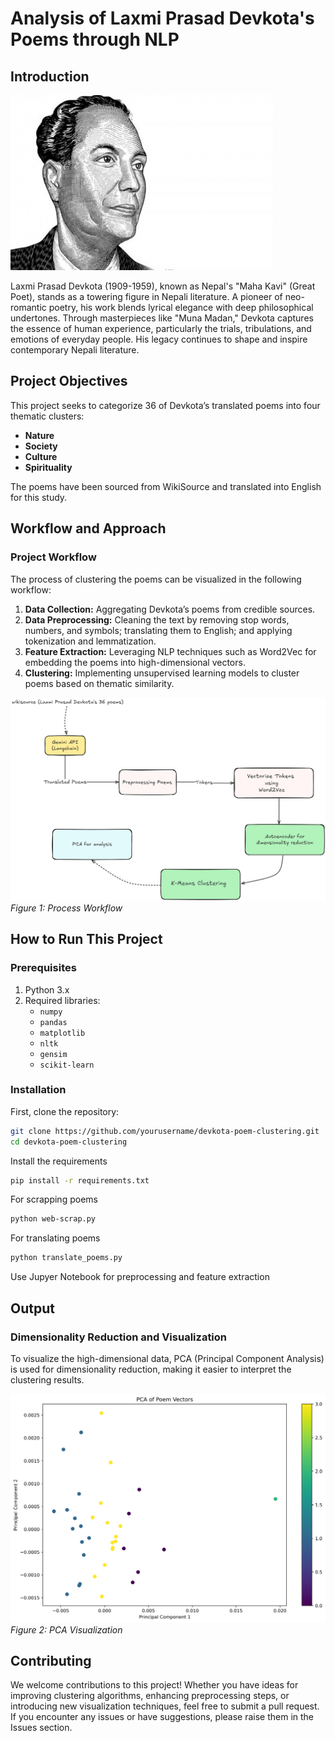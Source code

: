 # Analysis of Laxmi Prasad Devkota's Poems through NLP

## Introduction

![Laxmi Prasad Devkota](./images/devkota.jpeg)

Laxmi Prasad Devkota (1909-1959), known as Nepal's "Maha Kavi" (Great Poet), stands as a towering figure in Nepali literature. A pioneer of neo-romantic poetry, his work blends lyrical elegance with deep philosophical undertones. Through masterpieces like "Muna Madan," Devkota captures the essence of human experience, particularly the trials, tribulations, and emotions of everyday people. His legacy continues to shape and inspire contemporary Nepali literature.

## Project Objectives

This project seeks to categorize 36 of Devkota’s translated poems into four thematic clusters:

- **Nature**
- **Society**
- **Culture**
- **Spirituality**

The poems have been sourced from WikiSource and translated into English for this study.

## Workflow and Approach

### Project Workflow

The process of clustering the poems can be visualized in the following workflow:

1. **Data Collection:** Aggregating Devkota’s poems from credible sources.
2. **Data Preprocessing:** Cleaning the text by removing stop words, numbers, and symbols; translating them to English; and applying tokenization and lemmatization.
3. **Feature Extraction:** Leveraging NLP techniques such as Word2Vec for embedding the poems into high-dimensional vectors.
4. **Clustering:** Implementing unsupervised learning models to cluster poems based on thematic similarity.

![Flowchart](./images/flowchart.png)
_Figure 1: Process Workflow_

## How to Run This Project

### Prerequisites

1. Python 3.x
2. Required libraries:
   - `numpy`
   - `pandas`
   - `matplotlib`
   - `nltk`
   - `gensim`
   - `scikit-learn`

### Installation

First, clone the repository:

```bash
git clone https://github.com/yourusername/devkota-poem-clustering.git
cd devkota-poem-clustering
```

Install the requirements

```bash
pip install -r requirements.txt
```

For scrapping poems

```bash
python web-scrap.py
```

For translating poems

```bash
python translate_poems.py
```

Use Jupyer Notebook for preprocessing and feature extraction

## Output

### Dimensionality Reduction and Visualization

To visualize the high-dimensional data, PCA (Principal Component Analysis) is used for dimensionality reduction, making it easier to interpret the clustering results.

![PCA Analysis](./images/pca.png)
_Figure 2: PCA Visualization_

## Contributing

We welcome contributions to this project! Whether you have ideas for improving clustering algorithms, enhancing preprocessing steps, or introducing new visualization techniques, feel free to submit a pull request. If you encounter any issues or have suggestions, please raise them in the Issues section.
